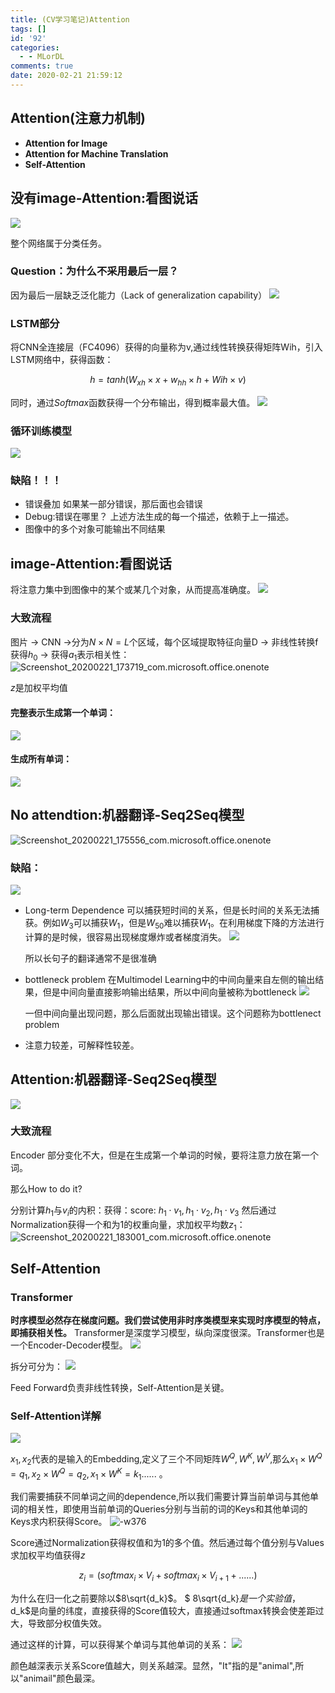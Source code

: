 ```yaml
---
title: (CV学习笔记)Attention
tags: []
id: '92'
categories:
  - - MLorDL
comments: true
date: 2020-02-21 21:59:12
---
```

## Attention(注意力机制)

* **Attention for Image**
* **Attention for Machine Translation**
* **Self-Attention**

## 没有image-Attention:看图说话

![](https://img.wush.cc/16311019847316.png?imageView2/0/format/webp/q/80) 

整个网络属于分类任务。

### Question：为什么不采用最后一层？

因为最后一层缺乏泛化能力（Lack of generalization capability） ![](https://img.wush.cc/16311019847328.png?imageView2/0/format/webp/q/80)

### LSTM部分

将CNN全连接层（FC4096）获得的向量称为v,通过线性转换获得矩阵Wih，引入LSTM网络中，获得函数： 

$$
h=tanh(W_{xh}\times x+w_{hh}\times h+Wih\times v)
$$

同时，通过$Softmax$函数获得一个分布输出，得到概率最大值。 ![](https://img.wush.cc/16311019847343.png?imageView2/0/format/webp/q/80)

### 循环训练模型

![](https://img.wush.cc/16311019847363.png?imageView2/0/format/webp/q/80)

### 缺陷！！！

* 错误叠加 如果某一部分错误，那后面也会错误
* Debug:错误在哪里？ 上述方法生成的每一个描述，依赖于上一描述。
* 图像中的多个对象可能输出不同结果

## image-Attention:看图说话

将注意力集中到图像中的某个或某几个对象，从而提高准确度。 ![](https://img.wush.cc/16311019847388.png?imageView2/0/format/webp/q/80)

### 大致流程

图片 -> CNN ->分为$N\times N = L$个区域，每个区域提取特征向量D -> 非线性转换f获得$h_0$ -> 获得$a_1$表示相关性： ![Screenshot_20200221_173719_com.microsoft.office.onenote](https://img.wush.cc/16311019847426.jpg?imageView2/0/format/webp/q/80)

$z$是加权平均值

#### 完整表示生成第一个单词：

![](https://img.wush.cc/16311019847439.png?imageView2/0/format/webp/q/80)

#### 生成所有单词：

![](https://img.wush.cc/16311019847478.png?imageView2/0/format/webp/q/80)

## No attendtion:机器翻译-Seq2Seq模型

![Screenshot_20200221_175556_com.microsoft.office.onenote](https://img.wush.cc/16311019847521.jpg?imageView2/0/format/webp/q/80)

### 缺陷：

![](https://img.wush.cc/16311019847545.png?imageView2/0/format/webp/q/80)

* Long-term Dependence 可以捕获短时间的关系，但是长时间的关系无法捕获。例如$W_3$可以捕获$W_1$，但是$W_{50}$难以捕获$W_1$。在利用梯度下降的方法进行计算的是时候，很容易出现梯度爆炸或者梯度消失。 ![](https://img.wush.cc/16311019847588.png?imageView2/0/format/webp/q/80)

  所以长句子的翻译通常不是很准确
* bottleneck problem 在Multimodel Learning中的中间向量来自左侧的输出结果，但是中间向量直接影响输出结果，所以中间向量被称为bottleneck ![](https://img.wush.cc/16311019847633.png?imageView2/0/format/webp/q/80)

  一但中间向量出现问题，那么后面就出现输出错误。这个问题称为bottlenect problem
* 注意力较差，可解释性较差。

## Attention:机器翻译-Seq2Seq模型

![](https://img.wush.cc/16311019847677.png?imageView2/0/format/webp/q/80)

### 大致流程

Encoder 部分变化不大，但是在生成第一个单词的时候，要将注意力放在第一个词。

那么How to do it?

分别计算$h_1$与$v_i$的内积：获得：score: $h_1\cdot v_1, h_1\cdot v_2, h_1\cdot v_3$ 然后通过Normalization获得一个和为1的权重向量，求加权平均数$z_1$： ![Screenshot_20200221_183001_com.microsoft.office.onenote](https://img.wush.cc/16311019847725.jpg?imageView2/0/format/webp/q/80)

## Self-Attention

### Transformer

**时序模型必然存在梯度问题。我们尝试使用非时序类模型来实现时序模型的特点，即捕获相关性。** Transformer是深度学习模型，纵向深度很深。Transformer也是一个Encoder-Decoder模型。 ![](https://img.wush.cc/16311019847758.png?imageView2/0/format/webp/q/80)

拆分可分为： ![](https://img.wush.cc/16311019847814.png?imageView2/0/format/webp/q/80)

Feed Forward负责非线性转换，Self-Attention是关键。

### Self-Attention详解

![](https://img.wush.cc/16311019847866.png?imageView2/0/format/webp/q/80)

$x_1,x_2$代表的是输入的Embedding,定义了三个不同矩阵$W^Q,W^K,W^V$,那么$x_1\times W^Q = q_1,x_2\times W^Q = q_2,x_1\times W^K = k_1 ......$ 。

我们需要捕获不同单词之间的dependence,所以我们需要计算当前单词与其他单词的相关性，即使用当前单词的Queries分别与当前的词的Keys和其他单词的Keys求内积获得Score。 ![-w376](https://img.wush.cc/16311019847915.png?imageView2/0/format/webp/q/80)

Score通过Normalization获得权值和为1的多个值。然后通过每个值分别与Values求加权平均值获得$z$ 

$$
z_i = (softmax_i\times V_i+softmax_i\times V_{i+1}+......)
$$


为什么在归一化之前要除以$8\sqrt{d_k}$。 $ 8\sqrt{d_k}$是一个实验值，$d_k$是向量的纬度，直接获得的Score值较大，直接通过softmax转换会使差距过大，导致部分权值失效。

通过这样的计算，可以获得某个单词与其他单词的关系： ![](https://img.wush.cc/16311019847972.png?imageView2/0/format/webp/q/80)

颜色越深表示关系Score值越大，则关系越深。显然，"It"指的是"animal",所以"animail"颜色最深。
